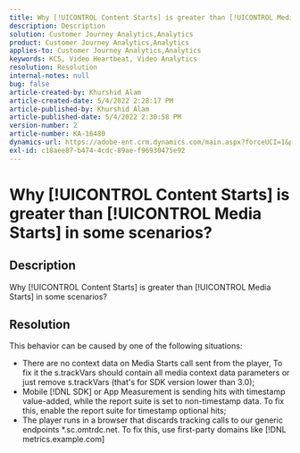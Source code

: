 ```yaml
---
title: Why [!UICONTROL Content Starts] is greater than [!UICONTROL Media Starts] in some scenarios?
description: Description
solution: Customer Journey Analytics,Analytics
product: Customer Journey Analytics,Analytics
applies-to: Customer Journey Analytics,Analytics
keywords: KCS, Video Heartbeat, Video Analytics
resolution: Resolution
internal-notes: null
bug: false
article-created-by: Khurshid Alam
article-created-date: 5/4/2022 2:28:17 PM
article-published-by: Khurshid Alam
article-published-date: 5/4/2022 2:30:58 PM
version-number: 2
article-number: KA-16480
dynamics-url: https://adobe-ent.crm.dynamics.com/main.aspx?forceUCI=1&pagetype=entityrecord&etn=knowledgearticle&id=4ec0dc6b-b6cb-ec11-a7b5-6045bd00dbbc
exl-id: c18aee87-b474-4cdc-89ae-f96930475e92
---
```

# Why [!UICONTROL Content Starts] is greater than [!UICONTROL Media Starts] in some scenarios?

## Description


Why [!UICONTROL Content Starts] is greater than [!UICONTROL Media Starts] in some scenarios?


## Resolution


This behavior can be caused by one of the following situations:

- There are no context data on Media Starts call sent from the player, To fix it the s.trackVars should contain all media context data parameters or just remove s.trackVars (that's for SDK version lower than 3.0);
- Mobile [!DNL SDK] or App Measurement is sending hits with timestamp value-added, while the report suite is set to non-timestamp data. To fix this, enable the report suite for timestamp optional hits;
- The player runs in a browser that discards tracking calls to our generic endpoints \*.sc.omtrdc.net. To fix this, use first-party domains like [!DNL metrics.example.com]
